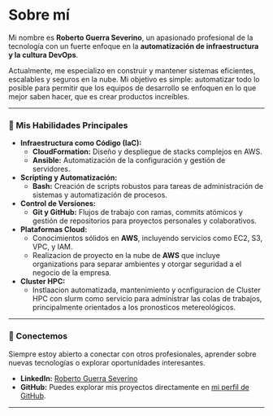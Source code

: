 # Sobre mí

Mi nombre es **Roberto Guerra Severino**, un apasionado profesional de la tecnología con un fuerte enfoque en la **automatización de infraestructura y la cultura DevOps**.

Actualmente, me especializo en construir y mantener sistemas eficientes, escalables y seguros en la nube. Mi objetivo es simple: automatizar todo lo posible para permitir que los equipos de desarrollo se enfoquen en lo que mejor saben hacer, que es crear productos increíbles.

---

### 🚀 Mis Habilidades Principales

* **Infraestructura como Código (IaC):**
    * **CloudFormation:** Diseño y despliegue de stacks complejos en AWS.
    * **Ansible:** Automatización de la configuración y gestión de servidores.
* **Scripting y Automatización:**
    * **Bash:** Creación de scripts robustos para tareas de administración de sistemas y automatización de procesos.
* **Control de Versiones:**
    * **Git y GitHub:** Flujos de trabajo con ramas, commits atómicos y gestión de repositorios para proyectos personales y colaborativos.
* **Plataformas Cloud:**
    * Conocimientos sólidos en **AWS**, incluyendo servicios como EC2, S3, VPC, y IAM.
    * Realizacion de proyecto en la nube de **AWS** que incluye organizations para separar ambientes y otorgar seguridad a el negocio de la empresa.
* **Cluster HPC:**
    * Instlaacion automatizada, mantenimiento y ocnfiguracion de Cluster HPC con slurm como servicio para administrar las colas de trabajos, principalmente orientados a los pronosticos metereológicos.

---

### 🔗 Conectemos

Siempre estoy abierto a conectar con otros profesionales, aprender sobre nuevas tecnologías o explorar oportunidades interesantes.

* **LinkedIn:** [Roberto Guerra Severino](https://www.linkedin.com/in/roberto-guerra-severino/)
* **GitHub:** Puedes explorar mis proyectos directamente en [mi perfil de GitHub](https://github.com/rguerrasev).

---